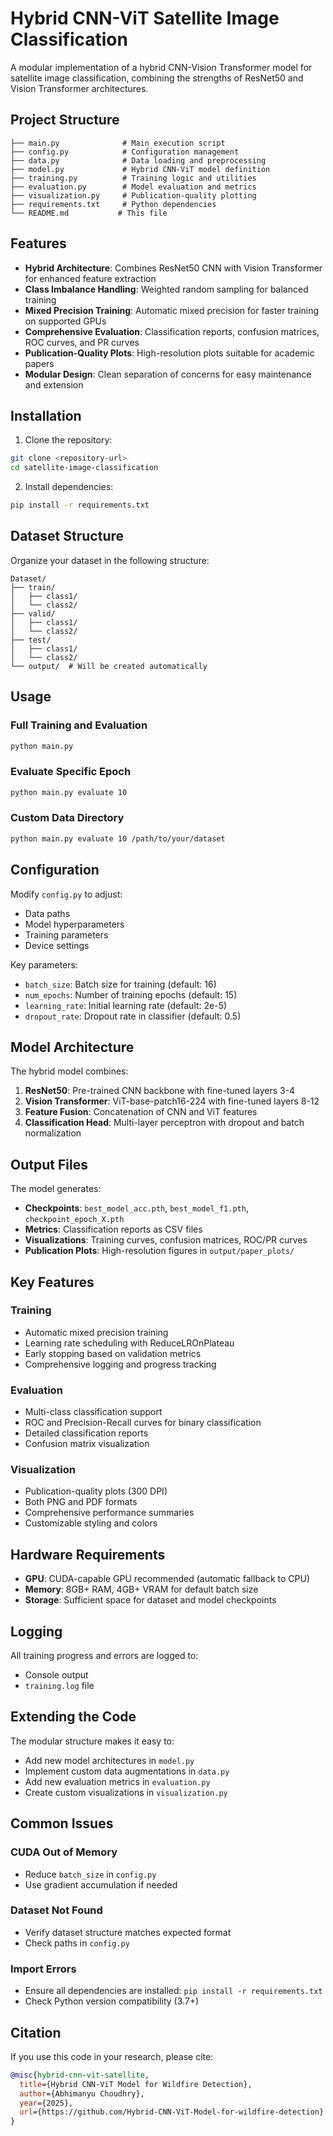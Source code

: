 # Hybrid CNN-ViT Satellite Image Classification

A modular implementation of a hybrid CNN-Vision Transformer model for satellite image classification, combining the strengths of ResNet50 and Vision Transformer architectures.

## Project Structure

```
├── main.py              # Main execution script
├── config.py            # Configuration management
├── data.py              # Data loading and preprocessing
├── model.py             # Hybrid CNN-ViT model definition
├── training.py          # Training logic and utilities
├── evaluation.py        # Model evaluation and metrics
├── visualization.py     # Publication-quality plotting
├── requirements.txt     # Python dependencies
└── README.md           # This file
```

## Features

- **Hybrid Architecture**: Combines ResNet50 CNN with Vision Transformer for enhanced feature extraction
- **Class Imbalance Handling**: Weighted random sampling for balanced training
- **Mixed Precision Training**: Automatic mixed precision for faster training on supported GPUs
- **Comprehensive Evaluation**: Classification reports, confusion matrices, ROC curves, and PR curves
- **Publication-Quality Plots**: High-resolution plots suitable for academic papers
- **Modular Design**: Clean separation of concerns for easy maintenance and extension

## Installation

1. Clone the repository:
```bash
git clone <repository-url>
cd satellite-image-classification
```

2. Install dependencies:
```bash
pip install -r requirements.txt
```

## Dataset Structure

Organize your dataset in the following structure:
```
Dataset/
├── train/
│   ├── class1/
│   └── class2/
├── valid/
│   ├── class1/
│   └── class2/
├── test/
│   ├── class1/
│   └── class2/
└── output/  # Will be created automatically
```

## Usage

### Full Training and Evaluation
```bash
python main.py
```

### Evaluate Specific Epoch
```bash
python main.py evaluate 10
```

### Custom Data Directory
```bash
python main.py evaluate 10 /path/to/your/dataset
```

## Configuration

Modify `config.py` to adjust:
- Data paths
- Model hyperparameters
- Training parameters
- Device settings

Key parameters:
- `batch_size`: Batch size for training (default: 16)
- `num_epochs`: Number of training epochs (default: 15)
- `learning_rate`: Initial learning rate (default: 2e-5)
- `dropout_rate`: Dropout rate in classifier (default: 0.5)

## Model Architecture

The hybrid model combines:
1. **ResNet50**: Pre-trained CNN backbone with fine-tuned layers 3-4
2. **Vision Transformer**: ViT-base-patch16-224 with fine-tuned layers 8-12
3. **Feature Fusion**: Concatenation of CNN and ViT features
4. **Classification Head**: Multi-layer perceptron with dropout and batch normalization

## Output Files

The model generates:
- **Checkpoints**: `best_model_acc.pth`, `best_model_f1.pth`, `checkpoint_epoch_X.pth`
- **Metrics**: Classification reports as CSV files
- **Visualizations**: Training curves, confusion matrices, ROC/PR curves
- **Publication Plots**: High-resolution figures in `output/paper_plots/`

## Key Features

### Training
- Automatic mixed precision training
- Learning rate scheduling with ReduceLROnPlateau
- Early stopping based on validation metrics
- Comprehensive logging and progress tracking

### Evaluation
- Multi-class classification support
- ROC and Precision-Recall curves for binary classification
- Detailed classification reports
- Confusion matrix visualization

### Visualization
- Publication-quality plots (300 DPI)
- Both PNG and PDF formats
- Comprehensive performance summaries
- Customizable styling and colors

## Hardware Requirements

- **GPU**: CUDA-capable GPU recommended (automatic fallback to CPU)
- **Memory**: 8GB+ RAM, 4GB+ VRAM for default batch size
- **Storage**: Sufficient space for dataset and model checkpoints

## Logging

All training progress and errors are logged to:
- Console output
- `training.log` file

## Extending the Code

The modular structure makes it easy to:
- Add new model architectures in `model.py`
- Implement custom data augmentations in `data.py`
- Add new evaluation metrics in `evaluation.py`
- Create custom visualizations in `visualization.py`

## Common Issues

### CUDA Out of Memory
- Reduce `batch_size` in `config.py`
- Use gradient accumulation if needed

### Dataset Not Found
- Verify dataset structure matches expected format
- Check paths in `config.py`

### Import Errors
- Ensure all dependencies are installed: `pip install -r requirements.txt`
- Check Python version compatibility (3.7+)

## Citation

If you use this code in your research, please cite:
```bibtex
@misc{hybrid-cnn-vit-satellite,
  title={Hybrid CNN-ViT Model for Wildfire Detection},
  author={Abhimanyu Choudhry},
  year={2025},
  url={https://github.com/Hybrid-CNN-ViT-Model-for-wildfire-detection}
}
```